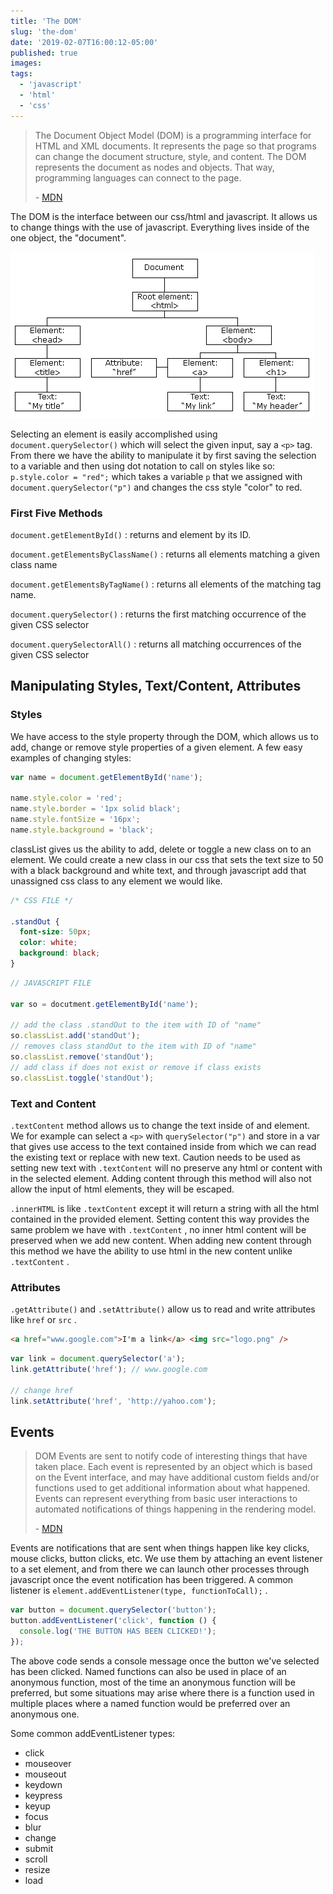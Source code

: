 ```yaml
---
title: 'The DOM'
slug: 'the-dom'
date: '2019-02-07T16:00:12-05:00'
published: true
images:
tags:
  - 'javascript'
  - 'html'
  - 'css'
---
```


> The Document Object Model (DOM) is a programming interface for HTML and XML documents. It represents the page so that programs can change the document structure, style, and content. The DOM represents the document as nodes and objects. That way, programming languages can connect to the page.
>
> \- [MDN](https://developer.mozilla.org/en-US/docs/Web/API/Document_Object_Model/Introduction)

The DOM is the interface between our css/html and javascript. It allows us to change things with the use of javascript. Everything lives inside of the one object, the "document".

![dom_graph](./dom_graph.gif)

Selecting an element is easily accomplished using `document.querySelector()` which will select the given input, say a `<p>` tag. From there we have the ability to manipulate it by first saving the selection to a variable and then using dot notation to call on styles like so: `p.style.color = "red";` which takes a variable `p` that we assigned with `document.querySelector("p")` and changes the css style "color" to red.

### First Five Methods

`document.getElementById()`
: returns and element by its ID.

`document.getElementsByClassName()`
: returns all elements matching a given class name

`document.getElementsByTagName()`
: returns all elements of the matching tag name.

`document.querySelector()`
: returns the first matching occurrence of the given CSS selector

`document.querySelectorAll()`
: returns all matching occurrences of the given CSS selector

## Manipulating Styles, Text/Content, Attributes

### Styles

We have access to the style property through the DOM, which allows us to add, change or remove style properties of a given element. A few easy examples of changing styles:

```javascript
var name = document.getElementById('name');

name.style.color = 'red';
name.style.border = '1px solid black';
name.style.fontSize = '16px';
name.style.background = 'black';
```

classList gives us the ability to add, delete or toggle a new class on to an element. We could create a new class in our css that sets the text size to 50 with a black background and white text, and through javascript add that unassigned css class to any element we would like.

```css
/* CSS FILE */

.standOut {
  font-size: 50px;
  color: white;
  background: black;
}
```

```javascript
// JAVASCRIPT FILE

var so = docutment.getElementById('name');

// add the class .standOut to the item with ID of "name"
so.classList.add('standOut');
// removes class standOut to the item with ID of "name"
so.classList.remove('standOut');
// add class if does not exist or remove if class exists
so.classList.toggle('standOut');
```

### Text and Content

`.textContent` method allows us to change the text inside of and element. We for example can select a `<p>` with `querySelector("p")` and store in a var that gives use access to the text contained inside from which we can read the existing text or replace with new text. Caution needs to be used as setting new text with `.textContent` will no preserve any html or content with in the selected element. Adding content through this method will also not allow the input of html elements, they will be escaped.

`.innerHTML` is like `.textContent` except it will return a string with all the html contained in the provided element. Setting content this way provides the same problem we have with `.textContent` , no inner html content will be preserved when we add new content. When adding new content through this method we have the ability to use html in the new content unlike `.textContent` .

### Attributes

`.getAttribute()` and `.setAttribute()` allow us to read and write attributes like `href` or `src` .

```html
<a href="www.google.com">I'm a link</a> <img src="logo.png" />
```

```javascript
var link = document.querySelector('a');
link.getAttribute('href'); // www.google.com

// change href
link.setAttribute('href', 'http://yahoo.com');
```

## Events

> DOM Events are sent to notify code of interesting things that have taken place. Each event is represented by an object which is based on the Event interface, and may have additional custom fields and/or functions used to get additional information about what happened. Events can represent everything from basic user interactions to automated notifications of things happening in the rendering model.
>
> \- [MDN](https://developer.mozilla.org/en-US/docs/Web/Events)

Events are notifications that are sent when things happen like key clicks, mouse clicks, button clicks, etc. We use them by attaching an event listener to a set element, and from there we can launch other processes through javascript once the event notification has been triggered. A common listener is `element.addEventListener(type, functionToCall);` .

```javascript
var button = document.querySelector('button');
button.addEventListener('click', function () {
  console.log('THE BUTTON HAS BEEN CLICKED!');
});
```

The above code sends a console message once the button we've selected has been clicked. Named functions can also be used in place of an anonymous function, most of the time an anonymous function will be preferred, but some situations may arise where there is a function used in multiple places where a named function would be preferred over an anonymous one.

Some common addEventListener types:

- click
- mouseover
- mouseout
- keydown
- keypress
- keyup
- focus
- blur
- change
- submit
- scroll
- resize
- load
